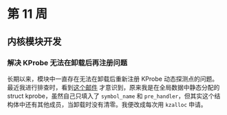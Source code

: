 # 第 11 周

## 内核模块开发

### 解决 KProbe 无法在卸载后再注册问题

长期以来，模块中一直存在无法在卸载后重新注册 KProbe 动态探测点的问题。最近我进行排查时，看到[这个邮件](https://lore.kernel.org/all/20210114092525.5a2e78b404602fa82d6d6353@kernel.org/) 才意识到，原来我是在全局数据中静态分配的 struct kprobe，虽然自己只填入了 `symbol_name` 和 `pre_handler`，但其实这个结构体中还有其他成员，当卸载时没有清零。我便改成每次用 `kzalloc` 申请。

